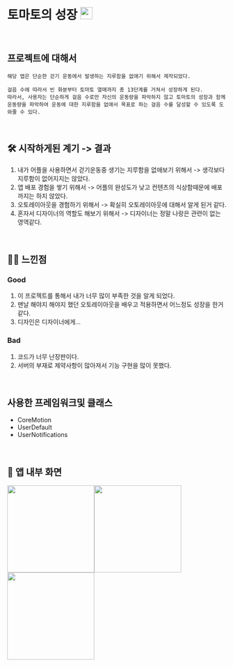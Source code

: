 # 토마토의 성장 <img width=28px src=https://i.ibb.co/0FSz39W/image.png>


<br>

## 프로젝트에 대해서 

```
해당 앱은 단순한 걷기 운동에서 발생하는 지루함을 없애기 위해서 제작되었다.

걸음 수에 따라서 빈 화분부터 토마토 열매까지 총 13단계를 거쳐서 성장하게 된다.
따라서, 사용자는 단순하게 걸음 수로만 자신의 운동량을 파악하지 않고 토마토의 성장과 함께 운동량을 파악하여 운동에 대한 지루함을 없애서 목표로 하는 걸음 수를 달성할 수 있도록 도와줄 수 있다.
```

<br>

## 🛠 시작하게된 계기 -> 결과

1. 내가 어플을 사용하면서 걷기운동중 생기는 지루함을 없애보기 위해서 -> 생각보다 지루함이 없어지지는 않았다.
2. 앱 배포 경험을 쌓기 위해서 -> 어플의 완성도가 낮고 컨텐츠의 식상함때문에 배포까지는 하지 않았다. 
3. 오토레이아웃을 경험하기 위해서 -> 확실히 오토레이아웃에 대해서 알게 된거 같다. 
4. 혼자서 디자이너의 역할도 해보기 위해서 -> 디자이너는 정말 나랑은 관련이 없는 영역같다.

<br>

## 👦🏻 느낀점

### Good
1. 이 프로젝트를 통해서 내가 너무 많이 부족한 것을 알게 되었다. 
2. 맨날 해야지 해야지 했던 오토레이아웃을 배우고 적용하면서 어느정도 성장을 한거 같다. 
3. 디자인은 디자이너에게...

### Bad
1. 코드가 너무 난장판이다.
2. 서버의 부재로 제약사항이 많아져서 기능 구현을 많이 못했다.


<br>

## 사용한 프레임워크및 클래스 
 - CoreMotion
 - UserDefault
 - UserNotifications

<br>

## 📱 앱 내부 화면

<img src="https://i.ibb.co/FzNQGtq/IMG-3593.png" width="200"><img src="https://i.ibb.co/pnrnXHp/IMG-3586.png" width="200"><img src="https://i.ibb.co/Yh5zm3y/IMG-3594.png" width="200">
